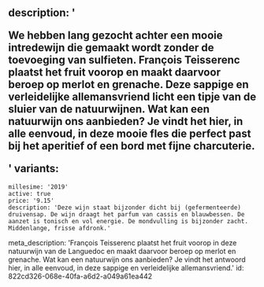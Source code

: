 description: '<p>We hebben lang gezocht achter een mooie intredewijn die gemaakt wordt zonder de toevoeging van sulfieten. François Teisserenc plaatst het fruit voorop en maakt daarvoor beroep op merlot en grenache. Deze sappige en verleidelijke allemansvriend licht een tipje van de sluier van de natuurwijnen. Wat kan een natuurwijn ons aanbieden? Je vindt het hier, in alle eenvoud, in deze mooie fles die perfect past bij het aperitief of een bord met fijne charcuterie.</p>'
variants:
  -
    millesime: '2019'
    active: true
    price: '9.15'
    description: 'Deze wijn staat bijzonder dicht bij (gefermenteerde) druivensap. De wijn draagt het parfum van cassis en blauwbessen. De aanzet is tonisch en vol energie. De mondvulling is bijzonder zacht. Middenlange, frisse afdronk.'
meta_description: 'François Teisserenc plaatst het fruit voorop in deze natuurwijn van de Languedoc en maakt daarvoor beroep op merlot en grenache. Wat kan een natuurwijn ons aanbieden? Je vindt het antwoord hier, in alle eenvoud, in deze sappige en verleidelijke allemansvriend.'
id: 822cd326-068e-40fa-a6d2-a049a61ea442
